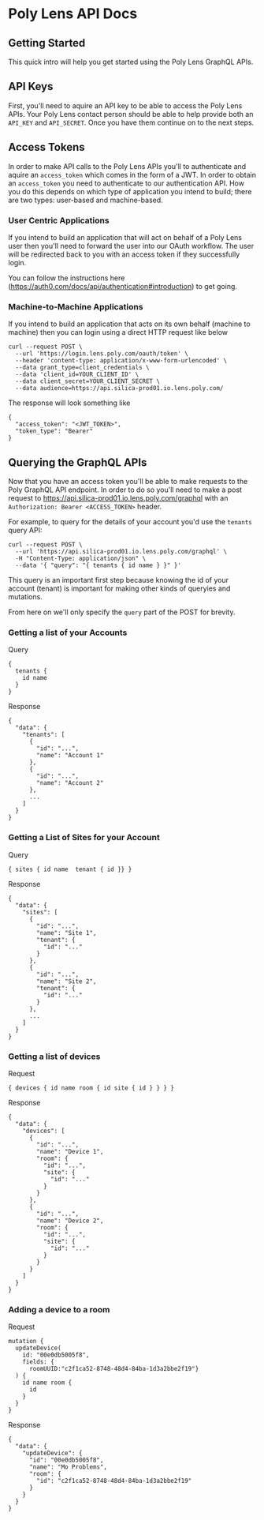 # Poly Lens API Docs

## Getting Started

This quick intro will help you get started using the Poly Lens GraphQL APIs.

## API Keys

First, you'll need to aquire an API key to be able to access the Poly Lens APIs.  Your 
Poly Lens contact person should be able to help provide both an `API_KEY` and `API_SECRET`. 
Once you have them continue on to the next steps.

## Access Tokens

In order to make API calls to the Poly Lens APIs you'll to authenticate and aquire an `access_token` which comes in the form of a JWT.  In order to obtain an `access_token` you need to authenticate to our authentication API.  How you do this depends on which type of application you intend to build; there are two types: user-based and machine-based.

### User Centric Applications

If you intend to build an application that will act on behalf of a Poly Lens user then you'll need to forward the user into our OAuth workflow. The user will be redirected back to you with an access token if they successfully login.

You can follow the instructions here (https://auth0.com/docs/api/authentication#introduction) to get going.

### Machine-to-Machine Applications

If you intend to build an application that acts on its own behalf (machine to machine) then you can login using a direct HTTP request like below

```
curl --request POST \
  --url 'https://login.lens.poly.com/oauth/token' \
  --header 'content-type: application/x-www-form-urlencoded' \
  --data grant_type=client_credentials \
  --data 'client_id=YOUR_CLIENT_ID' \
  --data client_secret=YOUR_CLIENT_SECRET \
  --data audience=https://api.silica-prod01.io.lens.poly.com/

```

The response will look something like

```
{
  "access_token": "<JWT_TOKEN>",
  "token_type": "Bearer"
}
```

## Querying the GraphQL APIs

Now that you have an access token you'll be able to make requests to the Poly GraphQL API endpoint.  In order to do so you'll need to make a post request to https://api.silica-prod01.io.lens.poly.com/graphql
with an `Authorization: Bearer <ACCESS_TOKEN>` header.

For example, to query for the details of your account you'd use the `tenants` query API:

```
curl --request POST \
  --url 'https://api.silica-prod01.io.lens.poly.com/graphql' \
  -H "Content-Type: application/json" \
  --data '{ "query": "{ tenants { id name } }" }' 
```

This query is an important first step because knowing the id of your account (tenant) is important for making other kinds of queryies and mutations.

From here on we'll only specify the `query` part of the POST for brevity.

### Getting a list of your Accounts

Query
```
{ 
  tenants { 
    id name 
  } 
}
```

Response
```
{
  "data": {
    "tenants": [
      {
        "id": "...",
        "name": "Account 1"
      },
      {
        "id": "...",
        "name": "Account 2"
      },
      ...
    ]
  }
}
```

### Getting a List of Sites for your Account

Query
```
{ sites { id name  tenant { id }} }
```

Response
```
{
  "data": {
    "sites": [
      {
        "id": "...",
        "name": "Site 1",
        "tenant": {
          "id": "..."
        }
      },
      {
        "id": "...",
        "name": "Site 2",
        "tenant": {
          "id": "..."
        }
      },
      ...
    ]
  }
}
```

### Getting a list of devices

Request
```
{ devices { id name room { id site { id } } } }
```

Response
```
{
  "data": {
    "devices": [
      {
        "id": "...",
        "name": "Device 1",
        "room": {
          "id": "...",
          "site": {
            "id": "..."
          }
        }
      },
      {
        "id": "...",
        "name": "Device 2",
        "room": {
          "id": "...",
          "site": {
            "id": "..."
          }
        }
      }
    ]
  }
}
```

### Adding a device to a room

Request

```
mutation {
  updateDevice(
    id: "00e0db5005f8", 
    fields: {
      roomUUID:"c2f1ca52-8748-48d4-84ba-1d3a2bbe2f19"}
  ) {
    id name room {
      id
    }
  }
}
```


Response
```
{
  "data": {
    "updateDevice": {
      "id": "00e0db5005f8",
      "name": "Mo Problems",
      "room": {
        "id": "c2f1ca52-8748-48d4-84ba-1d3a2bbe2f19"
      }
    }
  }
}
```